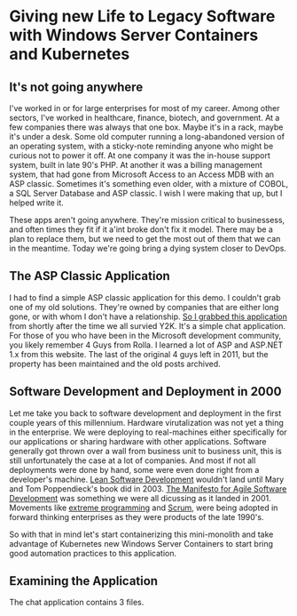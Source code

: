 # Giving new Life to Legacy Software with Windows Server Containers and Kubernetes

## It's not going anywhere

I've worked in or for large enterprises for most of my career.  Among other sectors, I've worked in healthcare, finance, biotech, and government.  At a few companies there was always that one box.  Maybe it's in a rack, maybe it's under a desk.  Some old computer running a long-abandoned version of an operating system, with a sticky-note reminding anyone who might be curious not to power it off.  At one company it was the in-house support system, built in late 90's PHP.  At another it was a billing management system, that had gone from Microsoft Access to an Access MDB with an ASP classic.  Sometimes it's something even older, with a mixture of COBOL, a SQL Server Database and ASP classic.  I wish I were making that up, but I helped write it.  

These apps aren't going anywhere.  They're mission critical to businessess, and often times they fit if it a'int broke don't fix it model.  There may be a plan to replace them, but we need to get the most out of them that we can in the meantime.  Today we're going bring a dying system closer to DevOps.

## The ASP Classic Application

I had to find a simple ASP classic application for this demo.  I couldn't grab one of my old solutions.  They're owned by companies that are either long gone, or with whom I don't have a relationship.  [So I grabbed this application](https://docs.google.com/spreadsheets/d/1N3laLAYO3XJMSUDPy2-GvrxdPh8XBL290u1Zs2s73eo/edit#gid=900701639) from shortly after the time we all survied Y2K.  It's a simple chat application.  For those of you who have been in the Microsoft development community, you likely remember 4 Guys from Rolla.  I learned a lot of ASP and ASP.NET 1.x from this website.  The last of the original 4 guys left in 2011, but the property has been maintained and the old posts archived.

## Software Development and Deployment in 2000

Let me take you back to software development and deployment in the first couple years of this millennium.  Hardware virutalization was not yet a thing in the enterprise.  We were deploying to real-machines either specifically for our applications or sharing hardware with other applications.  Software generally got thrown over a wall from business unit to business unit, this is still unfortunately the case at a lot of companies.  And most if not all deployments were done by hand, some were even done right from a developer's machine.  [Lean Software Development](https://www.oreilly.com/library/view/lean-software-development/0321150783/) wouldn't land until Mary and Tom Poppendieck's book did in 2003.  [The Manifesto for Agile Software Development](https://agilemanifesto.org/) was something we were all dicussing as it landed in 2001.  Movements like [extreme programming](http://www.extremeprogramming.org/) and [Scrum](https://www.scrum.org/resources/what-is-scrum), were being adopted in forward thinking enterprises as they were products of the late 1990's.

So with that in mind let's start containerizing this mini-monolith and take advantage of Kubernetes new Windows Server Containers to start bring good automation practices to this application.

## Examining the Application

The chat application contains 3 files.

